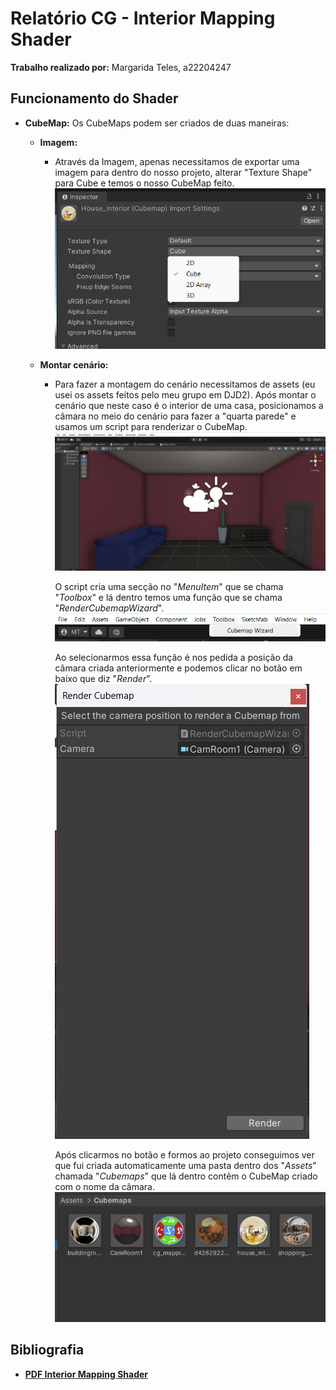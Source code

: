 # **Relatório CG - Interior Mapping Shader**

**Trabalho realizado por:** Margarida Teles, a22204247

## Funcionamento do Shader

 - **CubeMap:**
		 Os CubeMaps podem ser criados de duas maneiras:
	 - **Imagem:**
		 - Através da Imagem, apenas necessitamos de exportar uma imagem para dentro do nosso projeto, alterar "Texture Shape" para Cube e temos o nosso CubeMap feito.
		 ![CubeMap através de Imagem](https://github.com/MargaridaTeles/CG_Projeto/blob/main/Images/inspector_Image.png)

	 - **Montar cenário:**
		 - Para fazer a montagem do cenário necessitamos de assets (eu usei os assets feitos pelo meu grupo em DJD2). Após montar o cenário que neste caso é o interior de uma casa, posicionamos a câmara no meio do cenário para fazer a "quarta parede" e usamos um script para renderizar o CubeMap.
     		![CubeMap montagem de cenário](https://github.com/MargaridaTeles/CG_Projeto/blob/main/Images/Montagem_cenario.png)
   
     		O script cria uma secção no "*MenuItem*" que se chama "*Toolbox*" e lá dentro temos uma função que se chama "*RenderCubemapWizard*".
		 ![CubeMap Toolbox](https://github.com/MargaridaTeles/CG_Projeto/blob/main/Images/Toolbox.png)

     		Ao selecionarmos essa função é nos pedida a posição da câmara criada anteriormente e podemos clicar no botão em baixo que diz "*Render*".
		 ![CubeMap Render](https://github.com/MargaridaTeles/CG_Projeto/blob/main/Images/Render.png)

     		Após clicarmos no botão e formos ao projeto conseguimos ver que fui criada automaticamente uma pasta dentro dos "*Assets*" chamada "*Cubemaps*" que lá dentro contêm o CubeMap criado com o nome da câmara.
		 ![CubeMap Repositorio Cubemaps](https://github.com/MargaridaTeles/CG_Projeto/blob/main/Images/repositorio.png)

	 

 

## Bibliografia
- **[PDF Interior Mapping Shader](https://www.proun-game.com/Oogst3D/CODING/InteriorMapping/InteriorMapping.pdf)**
